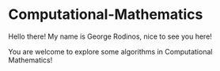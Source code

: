 # Computational-Mathematics

Hello there! My name is George Rodinos, nice to see you here!

You are welcome to explore some algorithms in Computational Mathematics!
